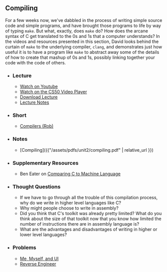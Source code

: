 ## Compiling

For a few weeks now, we've dabbled in the process of writing simple source code and simple programs, and have brought those programs to life by way of typing `make`. But what, exactly, does  `make` do? How does the arcane syntax of C get translated to the 0s and 1s that a computer understands? In the videos and resources presented in this section, David looks behind the curtain of `make` to the underlying compiler, `clang`, and demonstrates just how useful it is to have a program like `make` to abstract away some of the details of how to create that mashup of 0s and 1s, possibly linking together your code with the code of others.

- ### Lecture
  - <a href="https://www.youtube.com/embed/EApk15pCIEA?start=905&end=1029" target="_blank">Watch on Youtube</a>
  - <a href="https://video.cs50.net/2017/fall/lectures/1?t=15m5s" target="_blank">Watch on the CS50 Video Player</a>
  - <a href="http://cdn.cs50.net/2017/fall/lectures/1/lecture1-720p.mp4?download" target="_blank">Download Lecture</a>
  - <a href="https://docs.cs50.net/2017/fall/notes/1/lecture1.html#compiling" target="_blank">Lecture Notes</a>

- ### Short
  - <a href="https://www.youtube.com/embed/CSZLNYF4Klo" target="_blank">Compilers (Rob)</a>

- ### Notes
  - [Compiling]({{"/assets/pdfs/unit2/compiling.pdf" | relative_url }})

- ### Supplementary Resources
  - Ben Eater on <a href="https://www.youtube.com/embed/yOyaJXpAYZQ" target="_blank">Comparing C to Machine Language</a>

- ### Thought Questions
  - If we have to go through all the trouble of this compilation process, why do we write in higher level languages like C?
  - Why might people choose to write in assembly?
  - Did you think that C's toolkit was already pretty limited? What do you think about the size of that toolkit now that you know how limited the number of instructions there are in assembly language is?
  - What are the advantages and disadvantages of writing in higher or lower level languages?

- ### Problems
  - <a href="https://docs.cs50.net/2018/ap/problems/ui/ui.html" target="_blank">Me, Myself, and UI</a>
  - <a href="https://docs.cs50.net/2018/ap/problems/reverse/reverse.html" target="_blank">Reverse Engineer</a>
